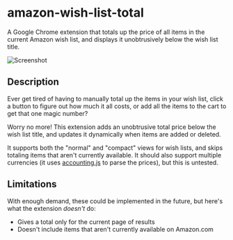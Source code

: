 amazon-wish-list-total
=====================

A Google Chrome extension that totals up the price of all items in the current
Amazon wish list, and displays it unobtrusively below the wish list title.

![Screenshot](https://raw.githubusercontent.com/jasontbradshaw/amazon-wish-list-total/master/screenshots/screenshot-1.png)

Description
----
Ever get tired of having to manually total up the items in your wish list, click
a button to figure out how much it all costs, or add all the items to the cart
to get that one magic number?

Worry no more! This extension adds an unobtrusive total price below the wish
list title, and updates it dynamically when items are added or deleted.

It supports both the "normal" and "compact" views for wish lists, and skips
totaling items that aren't currently available. It should also support multiple
currencies (it uses
[accounting.js](http://openexchangerates.github.io/accounting.js/) to parse the
prices), but this is untested.

Limitations
----
With enough demand, these could be implemented in the future, but here's what
the extension _doesn't_ do:

* Gives a total only for the current page of results
* Doesn't include items that aren't currently available on Amazon.com
